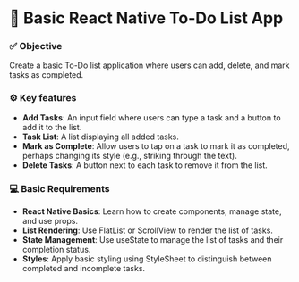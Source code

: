 # 📱 Basic React Native To-Do List App

### ✅ Objective

Create a basic To-Do list application where users can add, delete, and mark tasks as completed.

### ⚙️ Key features

- **Add Tasks**: An input field where users can type a task and a button to add it to the list.
- **Task List**: A list displaying all added tasks.
- **Mark as Complete**: Allow users to tap on a task to mark it as completed, perhaps changing its style (e.g., striking through the text).
- **Delete Tasks**: A button next to each task to remove it from the list.

### 💻 Basic Requirements

- **React Native Basics**: Learn how to create components, manage state, and use props.
- **List Rendering**: Use FlatList or ScrollView to render the list of tasks.
- **State Management**: Use useState to manage the list of tasks and their completion status.
- **Styles**: Apply basic styling using StyleSheet to distinguish between completed and incomplete tasks.
